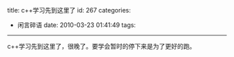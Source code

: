 title: c++学习先到这里了
id: 267
categories:
  - 闲言碎语
date: 2010-03-23 01:41:49
tags:
---

c++学习先到这里了，很晚了。要学会暂时的停下来是为了更好的跑。